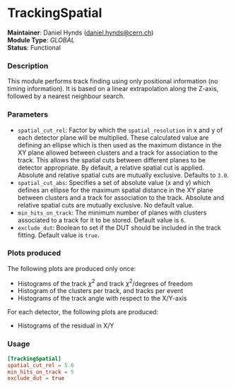 # TrackingSpatial
**Maintainer**: Daniel Hynds (<daniel.hynds@cern.ch>)  
**Module Type**: *GLOBAL*  
**Status**: Functional

### Description
This module performs track finding using only positional information (no timing information). It is based on a linear extrapolation along the Z-axis, followed by a nearest neighbour search.


### Parameters
* `spatial_cut_rel`: Factor by which the `spatial_resolution` in x and y of each detector plane will be multiplied. These calculated value are defining an ellipse which is then used as the maximum distance in the XY plane allowed between clusters and a track for association to the track. This allows the spatial cuts between different planes to be detector appropriate. By default, a relative spatial cut is applied. Absolute and relative spatial cuts are mutually exclusive. Defaults to `3.0`.
* `spatial_cut_abs`: Specifies a set of absolute value (x and y) which defines an ellipse for the maximum spatial distance in the XY plane between clusters and a track for association to the track. Absolute and relative spatial cuts are mutually exclusive. No default value.
* `min_hits_on_track`: The minimum number of planes with clusters associated to a track for it to be stored. Default value is `6`.
* `exclude_dut`: Boolean to set if the DUT should be included in the track fitting. Default value is `true`.

### Plots produced

The following plots are produced only once:

* Histograms of the track $\chi^2$ and track $\chi^2$/degrees of freedom
* Histogram of the clusters per track, and tracks per event
* Histograms of the track angle with respect to the X/Y-axis

For each detector, the following plots are produced:

* Histograms of the residual in X/Y

### Usage
```toml
[TrackingSpatial]
spatial_cut_rel = 5.0
min_hits_on_track = 5
exclude_dut = true
```
